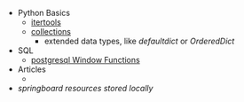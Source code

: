  - Python Basics
   - [itertools](https://pymotw.com/3/itertools/)
   - [collections](https://pymotw.com/3/collections/)
     - extended data types, like *defaultdict* or *OrderedDict*
 - SQL
   - [postgresql Window Functions](https://www.postgresql.org/docs/current/functions-window.html)
 - Articles
   - []()
 - *springboard resources stored locally*
 